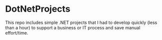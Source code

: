 # DotNetProjects
This repo includes simple .NET projects that I had to develop quickly (less than a hour) to support a business or IT process and save manual effort/time.
